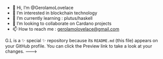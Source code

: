 - 👋 Hi, I’m @GerolamoLovelace
- 👀 I’m interested in blockchain technology
- 🌱 I’m currently learning : plutus/haskell
- 💞️ I’m looking to collaborate on Cardano projects
- 📫 How to reach me : gerolamolovelace@gmail.com

G.L is a ✨ special ✨ repository because its `README.md` (this file) appears on your GitHub profile.
You can click the Preview link to take a look at your changes.
--->

